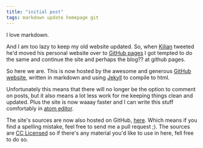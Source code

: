 ```yaml
---
title: "initial post"
tags: markdown update homepage git
---
```


I love markdown.

And I am too lazy to keep my old website updated. So, when [Kilian](//kilian.io) tweeted he'd moved his personal website over to [GitHub pages](//pages.github.io) I got tempted to do the same and continue the site and perhaps the blog?? at github pages.

So here we are. This is now hosted by the awesome and generous [GitHub website](//github.com), written in markdown and using [Jekyll](//jekyllrb.com) to compile to html.

Unfortunately this means that there will no longer be the option to comment on posts, but it also means a lot less work for me keeping things clean and updated. Plus the site is now waaay faster and I can write this stuff comfortably in [atom editor](//atom.io).

The site's sources are now also hosted on GitHub, [here](//github.com/JustusAdam/justusadam.github.io). Which means if you find a spelling mistake, feel free to send me a pull request ;). The sources are [CC Licensed](/LICENSE.html) so if there's any material you'd like to use in here, fell free to do so.
